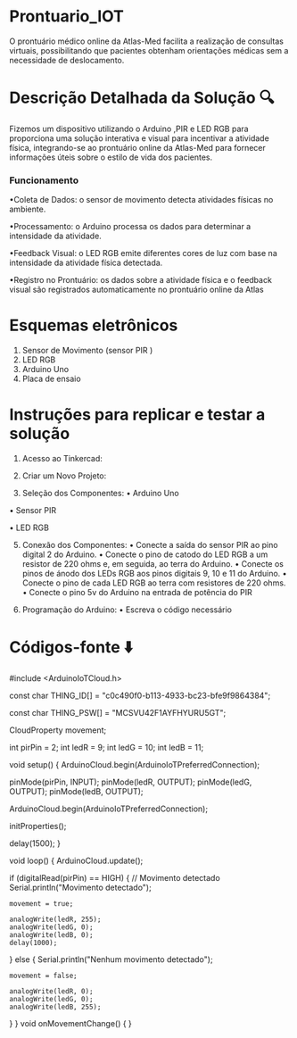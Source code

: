 # Prontuario_IOT
O prontuário médico online da Atlas-Med facilita a realização de consultas virtuais, possibilitando que pacientes obtenham orientações médicas sem a necessidade de deslocamento.


# Descrição Detalhada da Solução 🔍
Fizemos um dispositivo utilizando o Arduino ,PIR e LED RGB para proporciona uma solução interativa e visual para incentivar a atividade física, integrando-se ao prontuário  online da Atlas-Med para fornecer informações úteis sobre o estilo de vida dos pacientes.

### Funcionamento

•Coleta de Dados: o sensor de movimento detecta atividades físicas no ambiente.

•Processamento: o Arduino processa os dados para determinar a intensidade da atividade.

•Feedback Visual: o LED RGB emite diferentes cores de luz com base na intensidade da atividade física detectada.

•Registro no Prontuário: os dados sobre a atividade física e o feedback visual são registrados automaticamente no prontuário online da Atlas 

# Esquemas eletrônicos 

1.	Sensor de Movimento (sensor PIR )
2.	LED RGB
3.	Arduino Uno
4.	Placa de ensaio

# Instruções para replicar e testar a solução

1.	Acesso ao Tinkercad:

2.	Criar um Novo Projeto:

3.	Seleção dos Componentes:
•	Arduino Uno

•	Sensor PIR

•	LED RGB 

5.	Conexão dos Componentes:
•	Conecte a saída do sensor PIR ao pino digital 2 do Arduino.
•	Conecte o pino de catodo do LED RGB a um resistor de 220 ohms e, em seguida, ao terra do Arduino.
•	Conecte os pinos de ánodo dos LEDs RGB aos pinos digitais 9, 10 e 11 do Arduino.
•	Conecte o pino de cada LED RGB ao terra com resistores de 220 ohms.
•	Conecte o pino 5v do Arduino na entrada de potência do PIR

6.  Programação do Arduino:
•	Escreva o código necessário 

# Códigos-fonte ⬇️

#include <ArduinoIoTCloud.h>

const char THING_ID[] = "c0c490f0-b113-4933-bc23-bfe9f9864384";

const char THING_PSW[] = "MCSVU42F1AYFHYURU5GT";

CloudProperty<bool> movement;

int pirPin = 2;
int ledR = 9;
int ledG = 10;
int ledB = 11;

void setup() {
  ArduinoCloud.begin(ArduinoIoTPreferredConnection);

  pinMode(pirPin, INPUT);
  pinMode(ledR, OUTPUT);
  pinMode(ledG, OUTPUT);
  pinMode(ledB, OUTPUT);

  ArduinoCloud.begin(ArduinoIoTPreferredConnection);

  initProperties();

  delay(1500);
}

void loop() {
  ArduinoCloud.update();

  if (digitalRead(pirPin) == HIGH) {
    // Movimento detectado
    Serial.println("Movimento detectado");

    movement = true;

    analogWrite(ledR, 255);
    analogWrite(ledG, 0);
    analogWrite(ledB, 0);
    delay(1000);
  } else {
    Serial.println("Nenhum movimento detectado");

    movement = false;

    analogWrite(ledR, 0);
    analogWrite(ledG, 0);
    analogWrite(ledB, 255);
  }
}
void onMovementChange()  {
}





